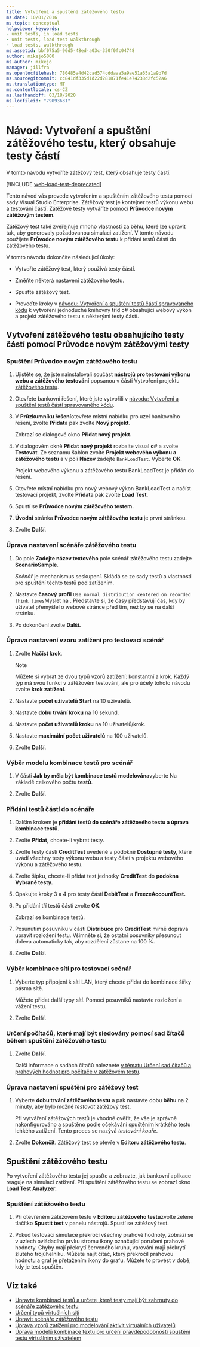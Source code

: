 ```yaml
---
title: Vytvoření a spuštění zátěžového testu
ms.date: 10/01/2016
ms.topic: conceptual
helpviewer_keywords:
- unit tests, in load tests
- unit tests, load test walkthrough
- load tests, walkthrough
ms.assetid: bbf075a5-96d5-48ed-a03c-330f0fc04748
author: mikejo5000
ms.author: mikejo
manager: jillfra
ms.openlocfilehash: 780485a4d42cad574cddaaa5a9ae51a65a1a9b7d
ms.sourcegitcommit: cc841df335d1d22d281871fe41e74238d2fc52a6
ms.translationtype: MT
ms.contentlocale: cs-CZ
ms.lasthandoff: 03/18/2020
ms.locfileid: "79093631"
---
```

# <a name="walkthrough-create-and-run-a-load-test-that-contains-unit-tests"></a>Návod: Vytvoření a spuštění zátěžového testu, který obsahuje testy částí

V tomto návodu vytvoříte zátěžový test, který obsahuje testy částí.

[!INCLUDE [web-load-test-deprecated](includes/web-load-test-deprecated.md)]

Tento návod vás provede vytvořením a spuštěním zátěžového testu pomocí sady Visual Studio Enterprise. Zátěžový test je kontejner testů výkonu webu a testování částí. Zátěžové testy vytváříte pomocí **Průvodce novým zátěžovým testem**.

Zátěžový test také zveřejňuje mnoho vlastností za běhu, které lze upravit tak, aby generovaly požadovanou simulaci zatížení. V tomto návodu použijete **Průvodce novým zátěžového testu** k přidání testů částí do zátěžového testu.

V tomto návodu dokončíte následující úkoly:

- Vytvořte zátěžový test, který používá testy částí.

- Změňte některá nastavení zátěžového testu.

- Spusťte zátěžový test.

- Proveďte kroky v [návodu: Vytvoření a spuštění testů částí spravovaného kódu](../test/walkthrough-creating-and-running-unit-tests-for-managed-code.md) k vytvoření jednoduché knihovny tříd c# obsahující webový výkon a projekt zátěžového testu s některými testy částí.

## <a name="create-a-load-test-containing-unit-tests-using-the-new-load-test-wizard"></a>Vytvoření zátěžového testu obsahujícího testy částí pomocí Průvodce novým zátěžovými testy

### <a name="to-start-the-new-load-test-wizard"></a>Spuštění Průvodce novým zátěžového testu

1. Ujistěte se, že jste nainstalovali součást **nástrojů pro testování výkonu webu a zátěžového testování** popsanou v části Vytvoření projektu [zátěžového testu](../test/quickstart-create-a-load-test-project.md).

1. Otevřete bankovní řešení, které jste vytvořili v [návodu: Vytvoření a spuštění testů částí spravovaného kódu](../test/walkthrough-creating-and-running-unit-tests-for-managed-code.md).

1. V **Průzkumníku řešení**otevřete místní nabídku pro uzel bankovního řešení, zvolte **Přidat**a pak zvolte **Nový projekt**.

     Zobrazí se dialogové okno **Přidat nový projekt.**

1. V dialogovém okně **Přidat nový projekt** rozbalte visual **c#** a zvolte **Testovat**. Ze seznamu šablon zvolte **Projekt webového výkonu a zátěžového testu** a v poli **Název** zadejte `BankLoadTest`. Vyberte **OK**.

     Projekt webového výkonu a zátěžového testu BankLoadTest je přidán do řešení.

1. Otevřete místní nabídku pro nový webový výkon BankLoadTest a načíst testovací projekt, zvolte **Přidat**a pak zvolte **Load Test**.

1. Spustí se **Průvodce novým zátěžového testem.**

1. **Úvodní** stránka **Průvodce novým zátěžového testu** je první stránkou.

1. Zvolte **Další**.

### <a name="to-edit-settings-for-load-test-scenario"></a>Úprava nastavení scénáře zátěžového testu

1. Do pole **Zadejte název textového** pole scénář zátěžového testu zadejte **ScenarioSample**.

     *Scénář* je mechanismus seskupení. Skládá se ze sady testů a vlastnosti pro spuštění těchto testů pod zatížením.

2. Nastavte **časový profil** `Use normal distribution centered on recorded think times`Myslet na . Představte si, že časy představují čas, kdy by uživatel přemýšlel o webové stránce před tím, než by se na další stránku.

1. Po dokončení zvolte **Další.**

### <a name="to-edit-load-pattern-setting-for-test-scenario"></a>Úprava nastavení vzoru zatížení pro testovací scénář

1. Zvolte **Načíst krok**.

    > [!NOTE]
    > Můžete si vybrat ze dvou typů vzorů zatížení: konstantní a krok. Každý typ má svou funkci v zátěžovém testování, ale pro účely tohoto návodu zvolte **krok zatížení**.

2. Nastavte **počet uživatelů Start** na 10 uživatelů.

3. Nastavte **dobu trvání kroku** na 10 sekund.

4. Nastavte **počet uživatelů kroku** na 10 uživatelů/krok.

5. Nastavte **maximální počet uživatelů** na 100 uživatelů.

6. Zvolte **Další**.

### <a name="to-select-test-mix-model-for-the-scenario"></a>Výběr modelu kombinace testů pro scénář

1. V části **Jak by měla být kombinace testů modelována**vyberte Na základě celkového počtu **testů**.

2. Zvolte **Další**.

### <a name="to-add-unit-tests-to-the-scenario"></a>Přidání testů částí do scénáře

1. Dalším krokem je **přidání testů do scénáře zátěžového testu a úprava kombinace testů**.

2. Zvolte **Přidat,** chcete-li vybrat testy.

3. Zvolte testy částí **CreditTest** uvedené v podokně **Dostupné testy,** které uvádí všechny testy výkonu webu a testy částí v projektu webového výkonu a zátěžového testu.

4. Zvolte šipku, chcete-li přidat test jednotky **CreditTest** do **podokna Vybrané testy.**

5. Opakujte kroky 3 a 4 pro testy částí **DebitTest** a **FreezeAccountTest.**

6. Po přidání tří testů částí zvolte **OK**.

     Zobrazí se kombinace testů.

7. Posunutím posuvníku v části **Distribuce** pro **CreditTest** mírně doprava upravit rozložení testu. Všimněte si, že ostatní posuvníky přesunout doleva automaticky tak, aby rozdělení zůstane na 100 %.

8. Zvolte **Další**.

### <a name="to-select-network-mix-for-test-scenario"></a>Výběr kombinace sítí pro testovací scénář

1. Vyberte typ připojení k síti LAN, který chcete přidat do kombinace šířky pásma sítě.

     Můžete přidat další typy sítí. Pomocí posuvníků nastavte rozložení a vážení testu.

2. Zvolte **Další**.

### <a name="to-specify-computers-to-monitor-with-counter-sets-during-load-test-run"></a>Určení počítačů, které mají být sledovány pomocí sad čítačů během spuštění zátěžového testu

1. Zvolte **Další**.

     Další informace o sadách čítačů naleznete [v tématu Určení sad čítačů a prahových hodnot pro počítače v zátěžovém testu](../test/specify-counter-sets-and-threshold-rules-for-load-testing.md).

### <a name="to-edit-run-setting-for-load-test"></a>Úprava nastavení spuštění pro zátěžový test

1. Vyberte **dobu trvání zátěžového testu** a pak nastavte dobu **běhu** na 2 minuty, aby bylo možné *testovat* zátěžový test.

     Při vytváření zátěžových testů je vhodné ověřit, že vše je správně nakonfigurováno a spuštěno podle očekávání spuštěním krátkého testu lehkého zatížení. Tento proces se nazývá *testování kouře*.

2. Zvolte **Dokončit**. Zátěžový test se otevře v **Editoru zátěžového testu**.

## <a name="run-the-load-test"></a>Spuštění zátěžového testu
 Po vytvoření zátěžového testu jej spusťte a zobrazte, jak bankovní aplikace reaguje na simulaci zatížení. Při spuštění zátěžového testu se zobrazí okno **Load Test Analyzer.**

### <a name="to-run-the-load-test"></a>Spuštění zátěžového testu

1. Při otevřeném zátěžovém testu v **Editoru zátěžového testu**zvolte zelené tlačítko **Spustit test** v panelu nástrojů. Spustí se zátěžový test.

2. Pokud testovací simulace překročí všechny prahové hodnoty, zobrazí se v uzlech ovládacího prvku stromu ikony označující porušení prahové hodnoty. Chyby mají překrytí červeného kruhu, varování mají překrytí žlutého trojúhelníku. Můžete najít čítač, který překročil prahovou hodnotu a graf je přetažením ikony do grafu. Můžete to provést v době, kdy je test spuštěn.

## <a name="see-also"></a>Viz také

- [Upravte kombinaci testů a určete, které testy mají být zahrnuty do scénáře zátěžového testu](../test/edit-the-test-mix-to-specify-which-web-browsers-types-in-a-load-test-scenario.md)
- [Určení typů virtuálních sítí](../test/specify-virtual-network-types-in-a-load-test-scenario.md)
- [Upravit scénáře zátěžového testu](../test/edit-load-test-scenarios.md)
- [Úprava vzorů zatížení pro modelování aktivit virtuálních uživatelů](../test/edit-load-patterns-to-model-virtual-user-activities.md)
- [Úprava modelů kombinace textu pro určení pravděpodobnosti spuštění testu virtuálním uživatelem](../test/edit-test-mix-models-to-specify-the-probability-of-a-virtual-user-running-a-test.md)
